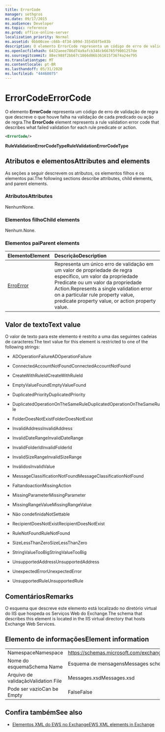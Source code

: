 ```yaml
---
title: ErrorCode
manager: sethgros
ms.date: 09/17/2015
ms.audience: Developer
ms.topic: reference
ms.prod: office-online-server
localization_priority: Normal
ms.assetid: 0bb00cee-c66b-4f34-b99d-355458f5e83b
description: O elemento ErrorCode representa um código de erro de validação de regra que descreve o que houve falha na validação de cada predicado ou ação de regra.
ms.openlocfilehash: 6432aeee786d74a9afcb346cb66765f9001257de
ms.sourcegitcommit: 88ec988f2bb67c1866d06b361615f3674a24e795
ms.translationtype: MT
ms.contentlocale: pt-BR
ms.lasthandoff: 05/31/2020
ms.locfileid: "44460075"
---
```

# <a name="errorcode"></a><span data-ttu-id="4e15b-103">ErrorCode</span><span class="sxs-lookup"><span data-stu-id="4e15b-103">ErrorCode</span></span>

<span data-ttu-id="4e15b-104">O elemento **ErrorCode** representa um código de erro de validação de regra que descreve o que houve falha na validação de cada predicado ou ação de regra.</span><span class="sxs-lookup"><span data-stu-id="4e15b-104">The **ErrorCode** element represents a rule validation error code that describes what failed validation for each rule predicate or action.</span></span> 
  
```XML
<ErrorCode/>
```

 <span data-ttu-id="4e15b-105">**RuleValidationErrorCodeType**</span><span class="sxs-lookup"><span data-stu-id="4e15b-105">**RuleValidationErrorCodeType**</span></span>
## <a name="attributes-and-elements"></a><span data-ttu-id="4e15b-106">Atributos e elementos</span><span class="sxs-lookup"><span data-stu-id="4e15b-106">Attributes and elements</span></span>

<span data-ttu-id="4e15b-107">As seções a seguir descrevem os atributos, os elementos filhos e os elementos pai.</span><span class="sxs-lookup"><span data-stu-id="4e15b-107">The following sections describe attributes, child elements, and parent elements.</span></span>
  
### <a name="attributes"></a><span data-ttu-id="4e15b-108">Atributos</span><span class="sxs-lookup"><span data-stu-id="4e15b-108">Attributes</span></span>

<span data-ttu-id="4e15b-109">Nenhum</span><span class="sxs-lookup"><span data-stu-id="4e15b-109">None.</span></span>
  
### <a name="child-elements"></a><span data-ttu-id="4e15b-110">Elementos filho</span><span class="sxs-lookup"><span data-stu-id="4e15b-110">Child elements</span></span>

<span data-ttu-id="4e15b-111">Nenhum.</span><span class="sxs-lookup"><span data-stu-id="4e15b-111">None.</span></span>
  
### <a name="parent-elements"></a><span data-ttu-id="4e15b-112">Elementos pai</span><span class="sxs-lookup"><span data-stu-id="4e15b-112">Parent elements</span></span>

|<span data-ttu-id="4e15b-113">**Elemento**</span><span class="sxs-lookup"><span data-stu-id="4e15b-113">**Element**</span></span>|<span data-ttu-id="4e15b-114">**Descrição**</span><span class="sxs-lookup"><span data-stu-id="4e15b-114">**Description**</span></span>|
|:-----|:-----|
|[<span data-ttu-id="4e15b-115">Erro</span><span class="sxs-lookup"><span data-stu-id="4e15b-115">Error</span></span>](error.md) <br/> |<span data-ttu-id="4e15b-116">Representa um único erro de validação em um valor de propriedade de regra específico, um valor da propriedade Predicate ou um valor da propriedade Action.</span><span class="sxs-lookup"><span data-stu-id="4e15b-116">Represents a single validation error on a particular rule property value, predicate property value, or action property value.</span></span>  <br/> |
   
## <a name="text-value"></a><span data-ttu-id="4e15b-117">Valor de texto</span><span class="sxs-lookup"><span data-stu-id="4e15b-117">Text value</span></span>

<span data-ttu-id="4e15b-118">O valor de texto para este elemento é restrito a uma das seguintes cadeias de caracteres:</span><span class="sxs-lookup"><span data-stu-id="4e15b-118">The text value for this element is restricted to one of the following strings:</span></span>
  
- <span data-ttu-id="4e15b-119">ADOperationFailure</span><span class="sxs-lookup"><span data-stu-id="4e15b-119">ADOperationFailure</span></span>
    
- <span data-ttu-id="4e15b-120">ConnectedAccountNotFound</span><span class="sxs-lookup"><span data-stu-id="4e15b-120">ConnectedAccountNotFound</span></span>
    
- <span data-ttu-id="4e15b-121">CreateWithRuleId</span><span class="sxs-lookup"><span data-stu-id="4e15b-121">CreateWithRuleId</span></span>
    
- <span data-ttu-id="4e15b-122">EmptyValueFound</span><span class="sxs-lookup"><span data-stu-id="4e15b-122">EmptyValueFound</span></span>
    
- <span data-ttu-id="4e15b-123">DuplicatedPriority</span><span class="sxs-lookup"><span data-stu-id="4e15b-123">DuplicatedPriority</span></span>
    
- <span data-ttu-id="4e15b-124">DuplicatedOperationOnTheSameRule</span><span class="sxs-lookup"><span data-stu-id="4e15b-124">DuplicatedOperationOnTheSameRule</span></span>
    
- <span data-ttu-id="4e15b-125">FolderDoesNotExist</span><span class="sxs-lookup"><span data-stu-id="4e15b-125">FolderDoesNotExist</span></span>
    
- <span data-ttu-id="4e15b-126">InvalidAddress</span><span class="sxs-lookup"><span data-stu-id="4e15b-126">InvalidAddress</span></span>
    
- <span data-ttu-id="4e15b-127">InvalidDateRange</span><span class="sxs-lookup"><span data-stu-id="4e15b-127">InvalidDateRange</span></span>
    
- <span data-ttu-id="4e15b-128">InvalidFolderId</span><span class="sxs-lookup"><span data-stu-id="4e15b-128">InvalidFolderId</span></span>
    
- <span data-ttu-id="4e15b-129">InvalidSizeRange</span><span class="sxs-lookup"><span data-stu-id="4e15b-129">InvalidSizeRange</span></span>
    
- <span data-ttu-id="4e15b-130">Inválidos</span><span class="sxs-lookup"><span data-stu-id="4e15b-130">InvalidValue</span></span>
    
- <span data-ttu-id="4e15b-131">MessageClassificationNotFound</span><span class="sxs-lookup"><span data-stu-id="4e15b-131">MessageClassificationNotFound</span></span>
    
- <span data-ttu-id="4e15b-132">Faltandoaction</span><span class="sxs-lookup"><span data-stu-id="4e15b-132">MissingAction</span></span>
    
- <span data-ttu-id="4e15b-133">MissingParameter</span><span class="sxs-lookup"><span data-stu-id="4e15b-133">MissingParameter</span></span>
    
- <span data-ttu-id="4e15b-134">MissingRangeValue</span><span class="sxs-lookup"><span data-stu-id="4e15b-134">MissingRangeValue</span></span>
    
- <span data-ttu-id="4e15b-135">Não condefinida</span><span class="sxs-lookup"><span data-stu-id="4e15b-135">NotSettable</span></span>
    
- <span data-ttu-id="4e15b-136">RecipientDoesNotExist</span><span class="sxs-lookup"><span data-stu-id="4e15b-136">RecipientDoesNotExist</span></span>
    
- <span data-ttu-id="4e15b-137">RuleNotFound</span><span class="sxs-lookup"><span data-stu-id="4e15b-137">RuleNotFound</span></span>
    
- <span data-ttu-id="4e15b-138">SizeLessThanZero</span><span class="sxs-lookup"><span data-stu-id="4e15b-138">SizeLessThanZero</span></span>
    
- <span data-ttu-id="4e15b-139">StringValueTooBig</span><span class="sxs-lookup"><span data-stu-id="4e15b-139">StringValueTooBig</span></span>
    
- <span data-ttu-id="4e15b-140">UnsupportedAddress</span><span class="sxs-lookup"><span data-stu-id="4e15b-140">UnsupportedAddress</span></span>
    
- <span data-ttu-id="4e15b-141">UnexpectedError</span><span class="sxs-lookup"><span data-stu-id="4e15b-141">UnexpectedError</span></span>
    
- <span data-ttu-id="4e15b-142">UnsupportedRule</span><span class="sxs-lookup"><span data-stu-id="4e15b-142">UnsupportedRule</span></span>
    
## <a name="remarks"></a><span data-ttu-id="4e15b-143">Comentários</span><span class="sxs-lookup"><span data-stu-id="4e15b-143">Remarks</span></span>

<span data-ttu-id="4e15b-144">O esquema que descreve este elemento está localizado no diretório virtual do IIS que hospeda os Serviços Web do Exchange.</span><span class="sxs-lookup"><span data-stu-id="4e15b-144">The schema that describes this element is located in the IIS virtual directory that hosts Exchange Web Services.</span></span>
  
## <a name="element-information"></a><span data-ttu-id="4e15b-145">Elemento de informações</span><span class="sxs-lookup"><span data-stu-id="4e15b-145">Element information</span></span>

|||
|:-----|:-----|
|<span data-ttu-id="4e15b-146">Namespace</span><span class="sxs-lookup"><span data-stu-id="4e15b-146">Namespace</span></span>  <br/> |https://schemas.microsoft.com/exchange/services/2006/messages  <br/> |
|<span data-ttu-id="4e15b-147">Nome do esquema</span><span class="sxs-lookup"><span data-stu-id="4e15b-147">Schema Name</span></span>  <br/> |<span data-ttu-id="4e15b-148">Esquema de mensagens</span><span class="sxs-lookup"><span data-stu-id="4e15b-148">Messages schema</span></span>  <br/> |
|<span data-ttu-id="4e15b-149">Arquivo de validação</span><span class="sxs-lookup"><span data-stu-id="4e15b-149">Validation File</span></span>  <br/> |<span data-ttu-id="4e15b-150">Messages.xsd</span><span class="sxs-lookup"><span data-stu-id="4e15b-150">Messages.xsd</span></span>  <br/> |
|<span data-ttu-id="4e15b-151">Pode ser vazio</span><span class="sxs-lookup"><span data-stu-id="4e15b-151">Can be Empty</span></span>  <br/> |<span data-ttu-id="4e15b-152">False</span><span class="sxs-lookup"><span data-stu-id="4e15b-152">False</span></span>  <br/> |
   
## <a name="see-also"></a><span data-ttu-id="4e15b-153">Confira também</span><span class="sxs-lookup"><span data-stu-id="4e15b-153">See also</span></span>



- [<span data-ttu-id="4e15b-154">Elementos XML do EWS no Exchange</span><span class="sxs-lookup"><span data-stu-id="4e15b-154">EWS XML elements in Exchange</span></span>](ews-xml-elements-in-exchange.md)

